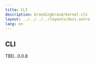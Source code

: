 ```yaml
---
title: CLI
description: brandingbrand/kernel-cli
layout: ../../../../layouts/docs.astro
lang: en
---
```


## CLI

TBD...0.0.8
